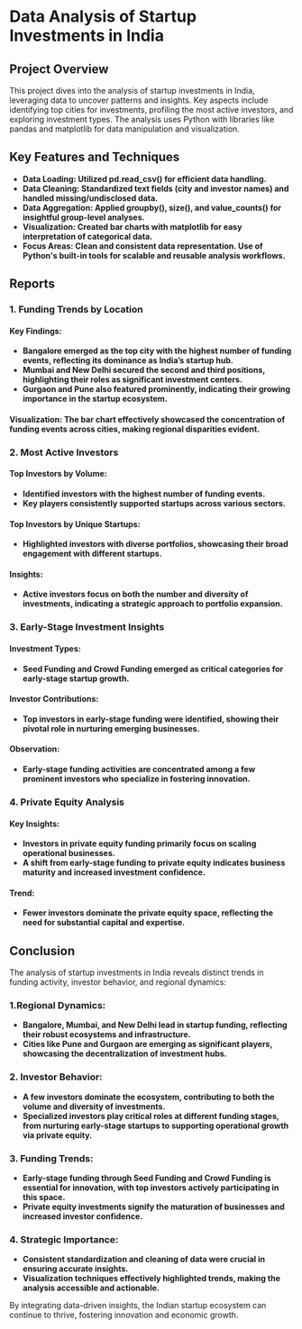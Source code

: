 # Data Analysis of Startup Investments in India
## Project Overview
This project dives into the analysis of startup investments in India, leveraging data to uncover patterns and insights. Key aspects include identifying top cities for investments, profiling the most active investors, and exploring investment types. The analysis uses Python with libraries like pandas and matplotlib for data manipulation and visualization.

## Key Features and Techniques
 - **Data Loading: Utilized pd.read_csv() for efficient data handling.**
 - **Data Cleaning: Standardized text fields (city and investor names) and handled missing/undisclosed data.**
 - **Data Aggregation: Applied groupby(), size(), and value_counts() for insightful group-level analyses.**
 - **Visualization: Created bar charts with matplotlib for easy interpretation of categorical data.**
 - **Focus Areas:
Clean and consistent data representation.
Use of Python's built-in tools for scalable and reusable analysis workflows.**

## Reports
### 1. Funding Trends by Location
  #### Key Findings:
- **Bangalore emerged as the top city with the highest number of funding events, reflecting its dominance as India’s startup hub.**
- **Mumbai and New Delhi secured the second and third positions, highlighting their roles as significant investment centers.**
- **Gurgaon and Pune also featured prominently, indicating their growing importance in the startup ecosystem.**
#### Visualization: The bar chart effectively showcased the concentration of funding events across cities, making regional disparities evident.   

### 2. Most Active Investors
#### Top Investors by Volume:
- **Identified investors with the highest number of funding events.**
- **Key players consistently supported startups across various sectors.**
#### Top Investors by Unique Startups:
- **Highlighted investors with diverse portfolios, showcasing their broad engagement with different startups.**
#### Insights:
- **Active investors focus on both the number and diversity of investments, indicating a strategic approach to portfolio expansion.**
### 3. Early-Stage Investment Insights
#### Investment Types:
- **Seed Funding and Crowd Funding emerged as critical categories for early-stage startup growth.**
#### Investor Contributions:
- **Top investors in early-stage funding were identified, showing their pivotal role in nurturing emerging businesses.**
#### Observation:
- **Early-stage funding activities are concentrated among a few prominent investors who specialize in fostering innovation.**
### 4. Private Equity Analysis
#### Key Insights:
- **Investors in private equity funding primarily focus on scaling operational businesses.**
-  **A shift from early-stage funding to private equity indicates business maturity and increased investment confidence.**
#### Trend:
- **Fewer investors dominate the private equity space, reflecting the need for substantial capital and expertise.**

## Conclusion
The analysis of startup investments in India reveals distinct trends in funding activity, investor behavior, and regional dynamics:
### 1.Regional Dynamics:
- **Bangalore, Mumbai, and New Delhi lead in startup funding, reflecting their robust ecosystems and infrastructure.**
- **Cities like Pune and Gurgaon are emerging as significant players, showcasing the decentralization of investment hubs.**
### 2. Investor Behavior:
- **A few investors dominate the ecosystem, contributing to both the volume and diversity of investments.**
- **Specialized investors play critical roles at different funding stages, from nurturing early-stage startups to supporting operational growth via private equity.**
### 3. Funding Trends:
- **Early-stage funding through Seed Funding and Crowd Funding is essential for innovation, with top investors actively participating in this space.**
- **Private equity investments signify the maturation of businesses and increased investor confidence.**
### 4. Strategic Importance:
- **Consistent standardization and cleaning of data were crucial in ensuring accurate insights.**
- **Visualization techniques effectively highlighted trends, making the analysis accessible and actionable.**

By integrating data-driven insights, the Indian startup ecosystem can continue to thrive, fostering innovation and economic growth.
